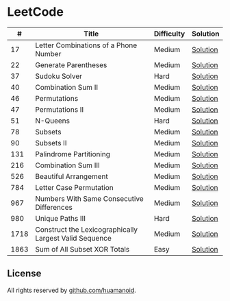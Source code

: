 # LeetCode

\# | Title | Difficulty | Solution
---|---|---|---
17 | Letter Combinations of a Phone Number | Medium | [Solution](leetcode/17.%20Letter%20Combinations%20of%20a%20Phone%20Number)
22 | Generate Parentheses | Medium | [Solution](leetcode/22.%20Generate%20Parentheses)
37|  Sudoku Solver |Hard| [Solution](leetcode/37.%20Sudoku%20Solver)
40 |  Combination Sum II | Medium| [Solution](leetcode/40.%20Combination%20Sum%20II)
46 | Permutations | Medium | [Solution](leetcode/46.%20Permutations)
47 | Permutations II | Medium | [Solution](leetcode/47.%20Permutations%20II)
51| N-Queens | Hard | [Solution](leetcode/51.%20N-Queens)
78 | Subsets | Medium | [Solution](leetcode/78.%20Subsets)
90 | Subsets II |  Medium | [Solution](leetcode/90.%20Subsets%20II)
131 |  Palindrome Partitioning  | Medium | [Solution](leetcode/131.%20Palindrome%20Partitioning)
216 | Combination Sum III | Medium | [Solution](leetcode/216.%20Combination%20Sum%20III)
526 | Beautiful Arrangement | Medium | [Solution](leetcode/526.%20Beautiful%20Arrangement)
784 | Letter Case Permutation | Medium | [Solution](leetcode/784.%20Letter%20Case%20Permutation)
967| Numbers With Same Consecutive Differences |Medium| [Solution](leetcode/967.%20Numbers%20With%20Same%20Consecutive%20Differences) 
980 | Unique Paths III | Hard | [Solution](leetcode/980.%20Unique%20Paths%20III)
1718 | Construct the Lexicographically Largest Valid Sequence | Medium | [Solution](leetcode\1718.%20Construct%20the%20Lexicographically%20Largest%20Valid%20Sequence)
1863 | Sum of All Subset XOR Totals | Easy | [Solution](leetcode/1863.%20Sum%20of%20All%20Subset%20XOR%20Totals)


## License

All rights reserved by [github.com/huamanoid](https://github.com/huamanoid).

